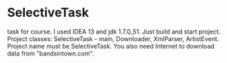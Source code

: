 SelectiveTask
=============

task for course.
I used IDEA 13 and jdk 1.7.0_51. Just build and start project.
Project classes: SelectiveTask - main, Downloader, XmlParser, ArtistEvent.
Project name must be SelectiveTask. You also need Internet to download data from "bandsintown.com".
